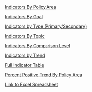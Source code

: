 


[Indicators By Policy Area](./area_table.html)

<!-- ![policy](./policy_area.PNG) -->

[Indicators By Goal](./goal_table.html)

<!-- ![goal](./goal.PNG) -->

[Indicators by Type (Primary/Secondary)](./primary_table.html)

<!-- ![goal](./type.PNG) -->

[Indicators By Topic](./topic_table.html)

<!-- ![goal](./topic.PNG) -->

[Indicators By Comparison Level](./comparison_table.html)

<!-- ![goal](./comparison.PNG) -->

[Indicators by Trend](./trend_table.html)

<!-- ![goal](./trend.PNG) -->

[Full Indicator Table](./indicator_table.html)

<!-- ![goal](./trend.PNG) -->

[Percent Positive Trend By Policy Area](./trend_table.md)

[Link to Excel Spreadsheet](./Indicators.xlsx)


